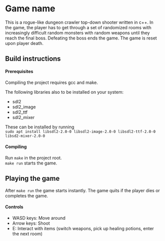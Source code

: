 # Game name

This is a rogue-like dungeon crawler top-down shooter written in c++.
In the game, the player has to get through a set of randomized rooms
with increasingly difficult random monsters with random weapons
until they reach the final boss.
Defeating the boss ends the game.
The game is reset upon player death.


## Build instructions

#### Prerequisites

Compiling the project requires gcc and make.

The following libraries also to be installed
on your system:

- sdl2
- sdl2_image
- sdl2_ttf
- sdl2_mixer

These can be installed by running  
`sudo apt install libsdl2-2.0-0 libsdl2-image-2.0-0 libsdl2-ttf-2.0-0 libsd2-mixer-2.0-0`

#### Compiling

Run `make` in the project root.  
`make run` starts the game.

## Playing the game

After `make run` the game starts instantly. The game quits if the player dies or completes the game.

#### Controls
- WASD keys: Move around
- Arrow keys: Shoot
- E: Interact with items (switch weapons, pick up healing potions, enter the next room)

